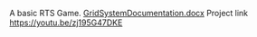 A basic RTS Game.
[GridSystemDocumentation.docx](https://github.com/YyepPo/GridSystem/files/12751997/GridSystemDocumentation.docx)
Project link https://youtu.be/zj195G47DKE
